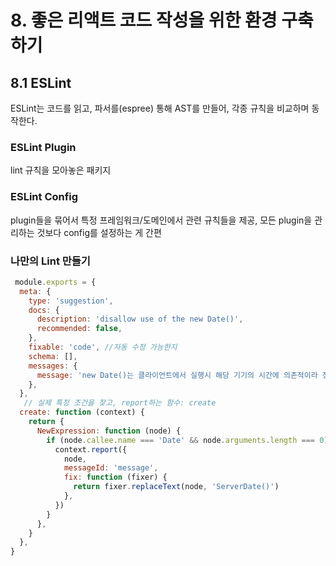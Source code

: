 # 8. 좋은 리액트 코드 작성을 위한 환경 구축하기

## 8.1 ESLint

ESLint는 코드를 읽고, 파서를(espree) 통해 AST를 만들어, 각종 규칙을 비교하며 동작한다.



### ESLint Plugin

lint 규칙을 모아놓은 패키지

### ESLint Config

plugin들을 묶어서 특정 프레임워크/도메인에서 관련 규칙들을 제공, 모든 plugin을 관리하는 것보다 config를 설정하는 게 간편



### 나만의 Lint 만들기

```js
 module.exports = {
  meta: {
    type: 'suggestion',
    docs: {
      description: 'disallow use of the new Date()',
      recommended: false,
    },
    fixable: 'code', //자동 수정 가능한지
    schema: [],
    messages: {
      message: 'new Date()는 클라이언트에서 실행시 해당 기기의 시간에 의존적이라 정확하지 않습니다. 현재 시간이 필요하다면 ServerDate()를 사용해주세요.'
    },
  },
   // 실제 특정 조건을 찾고, report하는 함수: create
  create: function (context) {
    return {
      NewExpression: function (node) {
        if (node.callee.name === 'Date' && node.arguments.length === 0) {
          context.report({
            node,
            messageId: 'message',
            fix: function (fixer) {
              return fixer.replaceText(node, 'ServerDate()')
            },
          })
        }
      },
    }
  },
}
```





